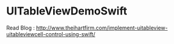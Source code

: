 # UITableViewDemoSwift
Read Blog : http://www.theihartfirm.com/implement-uitableview-uitableviewcell-control-using-swift/

